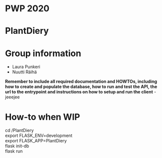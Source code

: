 # PWP 2020
# PlantDiery
# Group information
* Laura Punkeri
* Nuutti Räihä

__Remember to include all required documentation and HOWTOs, including how to create and populate the database, how to run and test the API, the url to the entrypoint and instructions on how to setup and run the client__
-jeeejee


# How-to when WIP
 
 cd <path>/PlantDiery\
 export FLASK_ENV=development\
 export FLASK_APP=PlantDiery\
 flask init-db\
 flask run

